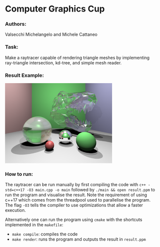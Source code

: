 # Computer Graphics Cup

### Authors: 

Valsecchi Michelangelo and Michele Cattaneo

### Task:

Make a raytracer capable of rendering triangle meshes by implementing ray-triangle intersection, kd-tree, and simple mesh reader.

### Result Example: 

<img src="./result.png" style="width: 70%"/>

### How to run:

The raytracer can be run manually by first compiling the code with `c++ -std=c++17 -O3 main.cpp -o main` followed by `./main && open result.ppm` to run the program and visualise the result. Note the requirement of using c++17 which comes from the threadpool used to parallelise the program. The flag `-O3` tells the compiler to use optimizations that allow a faster execution.

Alternatively one can run the program using `cmake` with the shortcuts implemented in the `makefile`:
- `make compile`: compiles the code
- `make render`: runs the program and outputs the result in `result.ppm`